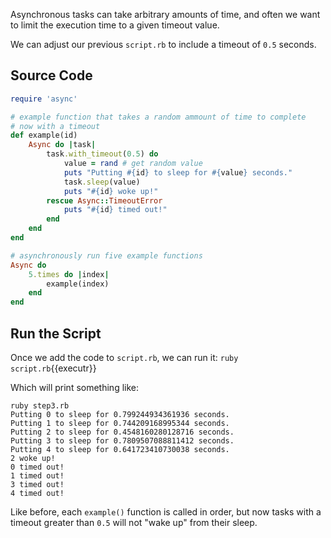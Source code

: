 Asynchronous tasks can take arbitrary amounts of time, and often we want to limit the execution time to a given timeout value.

We can adjust our previous `script.rb` to include a timeout of `0.5` seconds.

## Source Code

```ruby
require 'async'

# example function that takes a random ammount of time to complete
# now with a timeout
def example(id)
	Async do |task|
		task.with_timeout(0.5) do
			value = rand # get random value
			puts "Putting #{id} to sleep for #{value} seconds."
			task.sleep(value)
			puts "#{id} woke up!"
		rescue Async::TimeoutError
			puts "#{id} timed out!"
		end
	end
end

# asynchronously run five example functions
Async do
	5.times do |index|
		example(index)
	end
end
```

## Run the Script

Once we add the code to `script.rb`, we can run it:
`ruby script.rb`{{executr}}

Which will print something like:
```
ruby step3.rb 
Putting 0 to sleep for 0.799244934361936 seconds.
Putting 1 to sleep for 0.744209168995344 seconds.
Putting 2 to sleep for 0.4548160280128716 seconds.
Putting 3 to sleep for 0.7809507088811412 seconds.
Putting 4 to sleep for 0.641723410730038 seconds.
2 woke up!
0 timed out!
1 timed out!
3 timed out!
4 timed out!
```

Like before, each `example()` function is called in order, but now tasks with a timeout greater than `0.5` will not "wake up" from their sleep.
